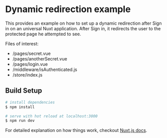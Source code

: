 # Dynamic redirection example

This provides an example on how to set up a dynamic redirection after Sign in on an universal Nuxt application.
After Sign in, it redirects the user to the protected page he attempted to see.

Files of interest:

* /pages/secret.vue
* /pages/anotherSecret.vue
* /pages/login.vue
* /middleware/isAuthenticated.js
* /store/index.js

## Build Setup

``` bash
# install dependencies
$ npm install

# serve with hot reload at localhost:3000
$ npm run dev
```

For detailed explanation on how things work, checkout [Nuxt.js docs](https://nuxtjs.org).
